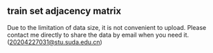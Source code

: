 ## train set adjacency matrix
Due to the limitation of data size, it is not convenient to upload. Please contact me directly to share the data by email when you need it.(20204227031@stu.suda.edu.cn)

